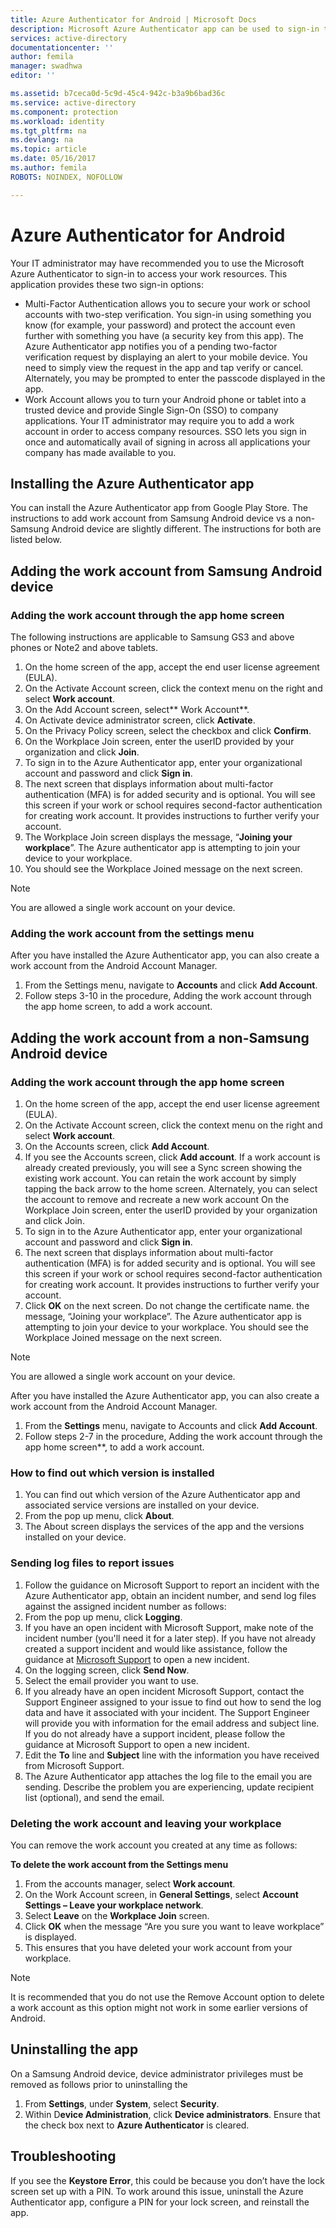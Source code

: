 ```yaml
---
title: Azure Authenticator for Android | Microsoft Docs
description: Microsoft Azure Authenticator app can be used to sign-in to access work resources. The Azure Authenticator app notifies you of a pending two-factor verification request by displaying an alert to your mobile device.
services: active-directory
documentationcenter: ''
author: femila
manager: swadhwa
editor: ''

ms.assetid: b7ceca0d-5c9d-45c4-942c-b3a9b6bad36c
ms.service: active-directory
ms.component: protection
ms.workload: identity
ms.tgt_pltfrm: na
ms.devlang: na
ms.topic: article
ms.date: 05/16/2017
ms.author: femila
ROBOTS: NOINDEX, NOFOLLOW

---
```

# Azure Authenticator for Android
Your IT administrator may have recommended you to use the Microsoft Azure Authenticator to sign-in to access your work resources. This application provides these two sign-in options:

* Multi-Factor Authentication allows you to secure your work or school accounts with two-step verification. You sign-in using something you know (for example, your password) and protect the account even further with something you have (a security key from this app). The Azure Authenticator app notifies you of a pending two-factor verification request by displaying an alert to your mobile device. You need to simply view the request in the app and tap verify or cancel. Alternately, you may be prompted to enter the passcode displayed in the app.
* Work Account allows you to turn your Android phone or tablet into a trusted device and provide Single Sign-On (SSO) to company applications. Your IT administrator may require you to add a work account in order to access company resources. SSO lets you sign in once and automatically avail of signing in across all applications your company has made available to you.

## Installing the Azure Authenticator app
You can install the Azure Authenticator app from Google Play Store.
The instructions to add work account from Samsung Android device vs a non-Samsung Android device are slightly different. The instructions for both are listed below.

## Adding the work account from Samsung Android device
### Adding the work account through the app home screen
The following instructions are applicable to Samsung GS3 and above phones or Note2 and above tablets.

1. On the home screen of the app, accept the end user license agreement (EULA).
2. On the Activate Account screen, click the context menu on the right and select **Work account**.
3. On the Add Account screen, select** Work Account**.
4. On Activate device administrator screen, click **Activate**.
5. On the Privacy Policy screen, select the checkbox and click **Confirm**.
6. On the Workplace Join screen, enter the userID provided by your organization and click **Join**.
7. To sign in to the Azure Authenticator app, enter your organizational account and password and click **Sign in**.
8. The next screen that displays information about multi-factor authentication (MFA) is for added security and is optional. You will see this screen if your work or school requires second-factor authentication for creating work account. It provides instructions to further verify your account.
9. The Workplace Join screen displays the message, “**Joining your workplace**”. The Azure authenticator app is attempting to join your device to your workplace.
10. You should see the Workplace Joined message on the next screen.

> [!NOTE]
> You are allowed a single work account on your device.
> 
> 

### Adding the work account from the settings menu
After you have installed the Azure Authenticator app, you can also create a work account from the Android Account Manager.

1. From the Settings menu, navigate to **Accounts** and click **Add Account**.
2. Follow steps 3-10 in the procedure, Adding the work account through the app home screen, to add a work account.

## Adding the work account from a non-Samsung Android device
### Adding the work account through the app home screen
1. On the home screen of the app, accept the end user license agreement (EULA).
2. On the Activate Account screen, click the context menu on the right and select **Work account**.
3. On the Accounts screen, click **Add Account**.
4. If you see the Accounts screen, click **Add account**. If a work account is already created previously, you will see a Sync screen showing the existing work account. You can retain the work account by simply tapping the back arrow to the home screen. Alternately, you can select the account to remove and recreate a new work account
   On the Workplace Join screen, enter the userID provided by your organization and click Join.
5. To sign in to the Azure Authenticator app, enter your organizational account and password and click **Sign in**.
6. The next screen that displays information about multi-factor authentication (MFA) is for added security and is optional. You will see this screen if your work or school requires second-factor authentication for creating work account. It provides instructions to further verify your account.
7. Click **OK** on the next screen. Do not change the certificate name.
   the message, “Joining your workplace”. The Azure authenticator app is attempting to join your device to your workplace.
   You should see the Workplace Joined message on the next screen.

> [!NOTE]
> You are allowed a single work account on your device.
> 
> 

After you have installed the Azure Authenticator app, you can also create a work account from the Android Account Manager.

1. From the **Settings** menu, navigate to Accounts and click **Add Account**.
2. Follow steps 2-7 in the procedure, Adding the work account through the app home screen**, to add a work account.

### How to find out which version is installed
1. You can find out which version of the Azure Authenticator app and associated service versions are installed on your device.
2. From the pop up menu, click **About**.
3. The About screen displays the services of the app and the versions installed on your device.

### Sending log files to report issues
1. Follow the guidance on Microsoft Support to report an incident with the Azure Authenticator app, obtain an incident number, and send log files against the assigned incident number as follows:
2. From the pop up menu, click **Logging**.
3. If you have an open incident with Microsoft Support, make note of the incident number (you'll need it for a later step). If you have not already created a support incident and would like assistance, follow the guidance at [Microsoft Support](https://support.microsoft.com/en-us/contactus) to open a new incident.
4. On the logging screen, click **Send Now**.
5. Select the email provider you want to use.
6. If you already have an open incident Microsoft Support, contact the Support Engineer assigned to your issue to find out how to send the log data and have it associated with your incident. The Support Engineer will provide you with information for the email address and subject line. If you do not already have a support incident, please follow the guidance at Microsoft Support to open a new incident.
7. Edit the **To** line and **Subject** line with the information you have received from Microsoft Support.
8. The Azure Authenticator app attaches the log file to the email you are sending. Describe the problem you are experiencing, update recipient list (optional), and send the email.

### Deleting the work account and leaving your workplace
You can remove the work account you created at any time as follows:

**To delete the work account from the Settings menu**

1. From the accounts manager, select **Work account**.
2. On the Work Account screen, in **General Settings**, select **Account Settings – Leave your workplace network**.
3. Select **Leave** on the **Workplace Join** screen.
4. Click **OK** when the message “Are you sure you want to leave workplace” is displayed.
5. This ensures that you have deleted your work account from your workplace.

> [!NOTE]
> It is recommended that you do not use the Remove Account option to delete a work account as this option might not work in some earlier versions of Android.
> 
> 

## Uninstalling the app
On a Samsung Android device, device administrator privileges must be removed as follows prior to uninstalling the 

1. From **Settings**, under **System**, select **Security**.
2. Within D**evice Administration**, click **Device administrators**. Ensure that the check box next to **Azure Authenticator** is cleared.

## Troubleshooting
If you see the  **Keystore Error**, this could be because you don’t have the lock screen set up with a PIN. To work around this issue, uninstall the Azure Authenticator app, configure a PIN for your lock screen, and reinstall the app.

